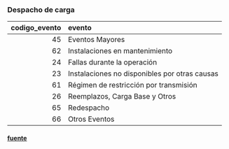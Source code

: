 ### Despacho de carga

|   codigo_evento | evento                                        |
|----------------:|:----------------------------------------------|
|              45 | Eventos  Mayores                              |
|              62 | Instalaciones en mantenimiento                |
|              24 | Fallas durante la operación                   |
|              23 | Instalaciones no disponibles por otras causas |
|              61 | Régimen de restricción por transmisión        |
|              26 | Reemplazos, Carga Base y Otros                |
|              65 | Redespacho                                    |
|              66 | Otros Eventos                                 |

#### [fuente](https://www.cndc.bo/eventos/eventos_mes.php)
